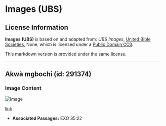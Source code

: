 # Images (UBS)

## License Information

**Images (UBS)** is based on and adapted from: _UBS Images_, [United Bible Societies](https://unitedbiblesocieties.org/), None, which is licensed under a [Public Domain CC0](https://creativecommons.org/public-domain/cc0/).

This markdown version is provided under the same license.



--------------------------------

## Akwà mgbochi (id: 291374)

### Image Content

![Image](https://cdn.aquifer.bible/aquifer-content/resources/Media/WEB-0502_robe_pin.jpg)

[link](https://cdn.aquifer.bible/aquifer-content/resources/Media/WEB-0502_robe_pin.jpg)

* **Associated Passages:** EXO 35:22


